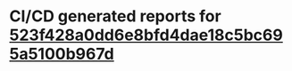 # CI/CD generated reports for [523f428a0dd6e8bfd4dae18c5bc695a5100b967d](https://github.com/hydephp/develop/commit/523f428a0dd6e8bfd4dae18c5bc695a5100b967d)
